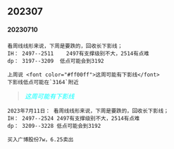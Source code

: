 ## 202307


#### 20230710
```
看周线线形来说，下周是要跌的，回收长下影线；
IH： 2497--2511    2497有支撑级别不大，2514有点难
dp： 3197--3209  低点可能会到3192

上周说 <font color="#ff00ff">这周可能有下影线</font>
下影线低点可能在`3164`附近
```

> <font color="#00ffff">*这周可能有下影线*</font>

```
2023年7月11日： 看周线线形来说，下周是要跌的，回收长下影线；
IH： 2497--2524 2497有支撑级别不大，2514有点难
dp： 3209--3228 低点可能会到3192

买入广博股份7w，6.25卖出
```